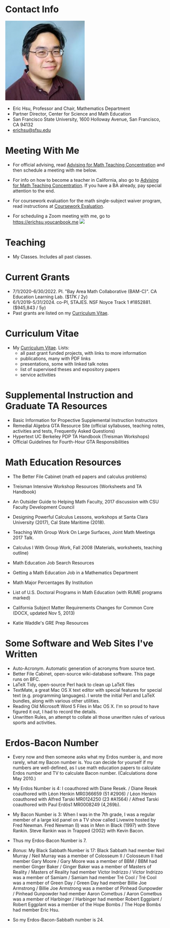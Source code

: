 # Contact Info

![Eric's head](files/hsu.jpg "Eric's head") 

* Eric Hsu, Professor and Chair, Mathematics Department  
* Partner Director, Center for Science and Math Education  
* San Francisco State University, 1600 Holloway Avenue, San Francisco, CA 94132  
* erichsu@sfsu.edu  

# Meeting With Me
* For official advising, read [Advising for Math Teaching Concentration](AdvisingTeaching.md) and then schedule a meeting with me below.
* For info on how to become a teacher in California, also go to [Advising for Math Teaching Concentration](AdvisingTeaching.md). If you have a BA already, pay special attention to the end.
* For coursework evaluation for the math single-subject waiver program, read instructions at [Coursework Evaluation](CourseworkEvaluation.md).
 
* For scheduling a Zoom meeting with me, go to https://erichsu.youcanbook.me
<a href="https://erichsu.youcanbook.me/" data-ycbm-modal="true"><img src="https://youcanbook.me/resources/pics/ycbm-button.png" style="border-style:none;"/></a>
​
# Teaching
* My Classes. Includes all past classes. 

# Current Grants
* 7/1/2020-6/30/2022. PI. "Bay Area Math Collaborative (BAM-C)". CA Education Learning Lab. ($17K / 2y)
* 6/1/2019-5/31/2024. co-PI, STAJES. NSF Noyce Track 1 #1852881. ($945,843 / 5y)
* Past grants are listed on my [Curriculum Vitae](CV.md).

# Curriculum Vitae
* My [Curriculum Vitae](CV.md). Lists:
  * all past grant funded projects, with links to more information
  * publications, many with PDF links
  * presentations, some with linked talk notes
  * list of supervised theses and expository papers 
  * service activities

# Supplemental Instruction and Graduate TA Resources
* Basic Information for Propective Supplemental Instruction Instructors
* Remedial Algebra GTA Resource Site (official syllabuses, teaching notes, activities and tests, Frequently Asked Questions)
* Hypertext UC Berkeley PDP TA Handbook (Treisman Workshops)
* Official Guidelines for Fourth-Hour GTA Responsibilities


# Math Education Resources
* The Better File Cabinet (math ed papers and calculus problems)
* Treisman Intensive Workshop Resources (Worksheets and TA Handbook)
 
* An Outsider Guide to Helping Math Faculty, 2017 discussion with CSU Faculty Development Council 
* Designing Powerful Calculus Lessons, workshops at Santa Clara University (2017), Cal State Maritime (2018).
* Teaching With Group Work On Large Surfaces, Joint Math Meetings 2017 Talk. 
* Calculus I With Group Work, Fall 2008 (Materials, worksheets, teaching outline)
 
* Math Education Job Search Resources
* Getting a Math Education Job in a Mathematics Department
 
* Math Major Percentages By Institution
* List of U.S. Doctoral Programs in Math Education (with RUME programs marked)
 
* California Subject Matter Requirements Changes for Common Core (DOCX, updated Nov 5, 2013)
* Katie Waddle's GRE Prep Resources


# Some Software and Web Sites I've Written
* Auto-Acronym. Automatic generation of acronyms from source text.
* Better File Cabinet, open-source wiki-database software. This page runs on BFC.
* LaTeX Tidy, open-source Perl hack to clean up LaTeX files
* TextMate, a great Mac OS X text editor with special features for special text (e.g. programming languages). I wrote the initial Perl and LaTeX bundles, along with various other utilities.
* Reading Old Microsoft Word 5 Files in Mac OS X. I'm so proud to have figured it out, I had to record the details. 
* Unwritten Rules, an attempt to collate all those unwritten rules of various sports and activities.

# Erdos-Bacon Number
* Every now and then someone asks what my Erdos number is, and more rarely, what my Bacon number is. You can decide for yourself if my numbers are well-defined, as I use math education papers to calculate Erdos number and TV to calculate Bacon number. (Calculations done May 2010.)
 
* My Erdos Number is 4: I coauthored with Diane Resek. / Diane Resek coauthored with Léon Henkin MR0366659 (51 #2906) /  Léon Henkin coauthored with Alfred Tarski MR0124250 (23 #A1564) / Alfred Tarski coauthored with Paul Erdös1 MR0008249 (4,269b). 
 
* My Bacon Number is 3: When I was in the 7th grade, I was a regular member of a large kid panel on a TV show called Livewire hosted by Fred Newman. Fred Newman (I) was in Men in Black (1997) with Steve Rankin. Steve Rankin was in Trapped (2002) with Kevin Bacon.
 
* Thus my Erdos-Bacon Number is 7.
 
* _Bonus_: My Black Sabbath Number is 17: Black Sabbath had member Neil Murray / Neil Murray was a member of Colosseum II / Colosseum II had member Gary Moore / Gary Moore was a member of BBM / BBM had member Ginger Baker / Ginger Baker was a member of Masters of Reality / Masters of Reality had member Victor Indrizzo / Victor Indrizzo was a member of Samiam / Samiam had member Tré Cool / Tré Cool was a member of Green Day / Green Day had member Billie Joe Armstrong / Billie Joe Armstrong was a member of Pinhead Gunpowder / Pinhead Gunpowder had member Aaron Cometbus / Aaron Cometbus was a member of Harbinger / Harbinger had member Robert Eggplant / Robert Eggplant was a member of the Hope Bombs / The Hope Bombs had member Eric Hsu.
 
* So my Erdos-Bacon-Sabbath number is 24. 

